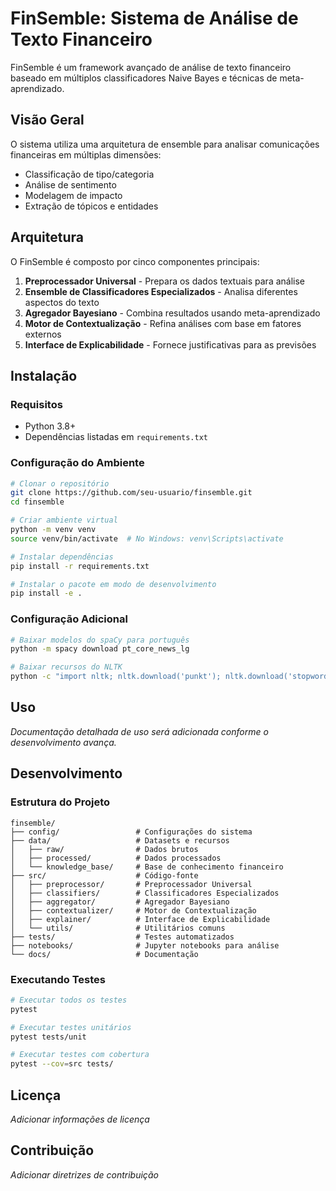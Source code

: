 # FinSemble: Sistema de Análise de Texto Financeiro

FinSemble é um framework avançado de análise de texto financeiro baseado em múltiplos classificadores Naive Bayes e técnicas de meta-aprendizado.

## Visão Geral

O sistema utiliza uma arquitetura de ensemble para analisar comunicações financeiras em múltiplas dimensões:
- Classificação de tipo/categoria
- Análise de sentimento
- Modelagem de impacto
- Extração de tópicos e entidades

## Arquitetura

O FinSemble é composto por cinco componentes principais:

1. **Preprocessador Universal** - Prepara os dados textuais para análise
2. **Ensemble de Classificadores Especializados** - Analisa diferentes aspectos do texto
3. **Agregador Bayesiano** - Combina resultados usando meta-aprendizado
4. **Motor de Contextualização** - Refina análises com base em fatores externos
5. **Interface de Explicabilidade** - Fornece justificativas para as previsões

## Instalação

### Requisitos

- Python 3.8+
- Dependências listadas em `requirements.txt`

### Configuração do Ambiente

```bash
# Clonar o repositório
git clone https://github.com/seu-usuario/finsemble.git
cd finsemble

# Criar ambiente virtual
python -m venv venv
source venv/bin/activate  # No Windows: venv\Scripts\activate

# Instalar dependências
pip install -r requirements.txt

# Instalar o pacote em modo de desenvolvimento
pip install -e .
```

### Configuração Adicional

```bash
# Baixar modelos do spaCy para português
python -m spacy download pt_core_news_lg

# Baixar recursos do NLTK
python -c "import nltk; nltk.download('punkt'); nltk.download('stopwords'); nltk.download('wordnet')"
```

## Uso

*Documentação detalhada de uso será adicionada conforme o desenvolvimento avança.*

## Desenvolvimento

### Estrutura do Projeto
```
finsemble/
├── config/                 # Configurações do sistema
├── data/                   # Datasets e recursos
│   ├── raw/                # Dados brutos
│   ├── processed/          # Dados processados
│   └── knowledge_base/     # Base de conhecimento financeiro
├── src/                    # Código-fonte
│   ├── preprocessor/       # Preprocessador Universal
│   ├── classifiers/        # Classificadores Especializados
│   ├── aggregator/         # Agregador Bayesiano
│   ├── contextualizer/     # Motor de Contextualização
│   ├── explainer/          # Interface de Explicabilidade
│   └── utils/              # Utilitários comuns
├── tests/                  # Testes automatizados
├── notebooks/              # Jupyter notebooks para análise
└── docs/                   # Documentação
```

### Executando Testes

```bash
# Executar todos os testes
pytest

# Executar testes unitários
pytest tests/unit

# Executar testes com cobertura
pytest --cov=src tests/
```

## Licença

*Adicionar informações de licença*

## Contribuição

*Adicionar diretrizes de contribuição*